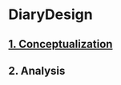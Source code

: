 # DiaryDesign

## [1. Conceptualization](file:///C:/Users/hyoje/Desktop/%EC%84%A4%EA%B3%84/2/1.%20[Conceptualization]%2022212052_%EC%B5%9C%ED%9A%A8%EC%A0%95(1.0.1).pdf)
## 2. Analysis
